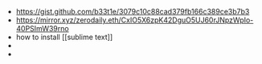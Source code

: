 - https://gist.github.com/b33t1e/3079c10c88cad379fb166c389ce3b7b3
- https://mirror.xyz/zerodaily.eth/CxIO5X6zpK42DguO5UJ60rJNpzWpIo-40PSImW39rno
- how to install [[sublime text]]
-
-